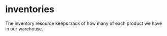# inventories
The inventory resource keeps track of how many of each product we have in our warehouse.
